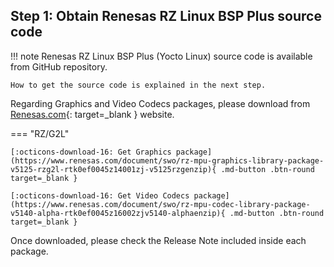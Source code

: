 ## Step 1: Obtain Renesas RZ Linux BSP Plus source code

!!! note
    Renesas RZ Linux BSP Plus (Yocto Linux) source code is available from GitHub repository.

    How to get the source code is explained in the next step.

Regarding Graphics and Video Codecs packages,
please download from [Renesas.com](https://www.renesas.com/){: target=_blank } website.

=== "RZ/G2L"

    [:octicons-download-16: Get Graphics package](https://www.renesas.com/document/swo/rz-mpu-graphics-library-package-v5125-rzg2l-rtk0ef0045z14001zj-v5125rzgenzip){ .md-button .btn-round target=_blank }

    [:octicons-download-16: Get Video Codecs package](https://www.renesas.com/document/swo/rz-mpu-codec-library-package-v5140-alpha-rtk0ef0045z16002zjv5140-alphaenzip){ .md-button .btn-round target=_blank }

Once downloaded, please check the Release Note included inside each package.
